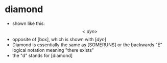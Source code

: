 diamond
=======
- shown like this: $$<dyn>$$
- opposite of [box], which is shown with $[dyn]$
- Diamond is essentially the same as [SOMERUNS] or the backwards "E" logical notation meaning "there exists"
- the "d" stands for [diamond]
